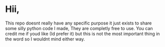 # Hii,

This repo doesnt really have any specific purpose it just exists to share some silly python code I made, They are completly free to use. You can credit me if youd like (Id prefer it) but this is not the most important thing in the word so I wouldnt mind either way.
